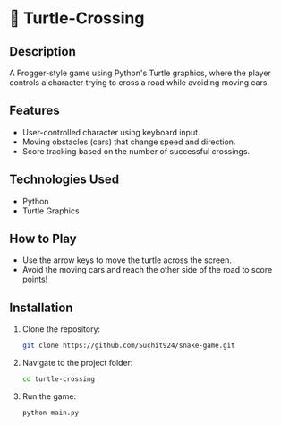 # 🐢 Turtle-Crossing

## Description
A Frogger-style game using Python's Turtle graphics, where the player controls a character trying to cross a road while avoiding moving cars.

## Features
- User-controlled character using keyboard input.
- Moving obstacles (cars) that change speed and direction.
- Score tracking based on the number of successful crossings.

## Technologies Used
- Python
- Turtle Graphics

## How to Play
- Use the arrow keys to move the turtle across the screen.
- Avoid the moving cars and reach the other side of the road to score points!

## Installation
1. Clone the repository:
   ```bash
   git clone https://github.com/Suchit924/snake-game.git
   ```
2. Navigate to the project folder:
   ```bash
   cd turtle-crossing
   ```
3. Run the game:
   ```bash
   python main.py
